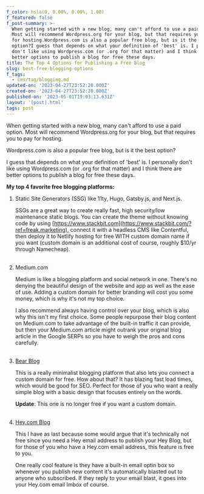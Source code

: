 ```yaml
---
f_color: hsla(0, 0.00%, 0.00%, 1.00)
f_featured: false
f_post-summary: >-
  When getting started with a new blog, many can't afford to use a paid option.
  Most will recommend Wordpress.org for your blog, but that requires you to pay
  for hosting.Wordpress.com is also a popular free blog, but is it the best
  option?I guess that depends on what your definition of 'best' is. I personally
  don't like using Wordpress.com (or .org for that matter) and I think there are
  better options to publish a blog for free these days.
title: The Top 4 Options for Publishing a Free Blog
slug: best-free-blogging-options
f_tags:
  - cms/tag/blogging.md
updated-on: '2023-04-27T23:52:20.000Z'
created-on: '2023-04-27T23:52:20.000Z'
published-on: '2023-05-01T19:03:13.631Z'
layout: '[post].html'
tags: post
---
```


When getting started with a new blog, many can't afford to use a paid option. Most will recommend Wordpress.org for your blog, but that requires you to pay for hosting.

Wordpress.com is also a popular free blog, but is it the best option?

I guess that depends on what your definition of 'best' is. I personally don't like using Wordpress.com (or .org for that matter) and I think there are better options to publish a blog for free these days.

**My top 4 favorite free blogging platforms:**

1.  Static Site Generators (SSG) like 11ty, Hugo, Gatsby.js, and Next.js.  
      
    SSGs are a great way to create really fast, high security/low maintenance static blogs. You can create the theme without knowing code by using [https://www.stackbit.com](https://www.stackbit.com/?ref=freak.marketing), connect it with a headless CMS like Contentful, then deploy it to Netlify hosting for free WITH custom domain name if you want (custom domain is an additional cost of course, roughly $10/yr through Namecheap).  
    ‍  
    
2.  Medium.com  
      
    Medium is like a blogging platform and social network in one. There's no denying the beautiful design of the website and app as well as the ease of use. Adding a custom domain for better branding will cost you some money, which is why it's not my top choice.  
      
    I also recommend always having control over your blog, which is also why this isn't my first choice. Some people repurpose their blog content on Medium.com to take advantage of the built-in traffic it can provide, but then your Medium.com article might outrank your original blog article in the Google SERPs so you have to weigh the pros and cons carefully.  
    ‍  
    
3.  [Bear Blog](https://bearblog.dev/?ref=freak.marketing)  
      
    This is a really minimalist blogging platform that also lets you connect a custom domain for free. How about that? It has blazing fast load times, which would be good for SEO. Perfect for those of you who want a really simple blog with a basic design that focuses entirely on the words.  
      
    **Update**: This one is no longer free if you want a custom domain.  
    ‍  
    
4.  [Hey.com Blog](https://world.hey.com/jason/hey-world-b02a6f2e?ref=freak.marketing)  
      
    This I have as last because some would argue that it's technically not free since you need a Hey email address to publish your Hey Blog, but for those of you who have a Hey.com email address, this feature is free to you.  
      
    One really cool feature is they have a built-in email optin box so whenever you publish new content it's automatically blasted out to anyone who subscribed. If they reply to your email blast, it goes into your Hey.com email Imbox of course.

‍
